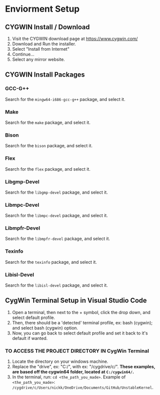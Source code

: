 <h1> Enviorment Setup </h1>
<h2>CYGWIN Install / Download</h2>

1. Visit the CYGWIN download page at https://www.cygwin.com/
2. Download and Run the installer.
3. Select "Install from Internet"
4. Continue...
5. Select any mirror website.

<h2>CYGWIN Install Packages</h2>
<h3>GCC-G++</h3>

Search for the ```mingw64-i686-gcc-g++``` package, and select it.

<h3>Make</h3>

Search for the ```make``` package, and select it.

<h3>Bison</h3>

Search for the ```bison``` package, and select it.

<h3>Flex</h3>

Search for the ```flex``` package, and select it.

<h3>Libgmp-Devel</h3>

Search for the ```libgmp-devel``` package, and select it.

<h3>Libmpc-Devel</h3>

Search for the ```libmpc-devel``` package, and select it.

<h3>Libmpfr-Devel</h3>

Search for the ```libmpfr-devel``` package, and select it.

<h3>Texinfo</h3>

Search for the ```texinfo``` package, and select it.

<h3>Libisl-Devel</h3>

Search for the ```libisl-devel``` package, and select it.

<h2> CygWin Terminal Setup in Visual Studio Code </h2>

1. Open a terminal, then next to the + symbol, click the drop down, and select default profile.
2. Then, there should be a 'detected' terminal profile, ex: bash (cygwin); and select bash (cygwin) option.
3. Now, you can go back to select default profile and set it back to it's default if wanted.

<h3> TO ACCESS THE PROJECT DIRECTORY IN CygWin Terminal </h3>

1. Locate the directory on your windows machine.
2. Replace the "drive", ex: "C:/", with ex: "/cygdrive/c/". <b> These examples, are based off the cygwin64 folder, located at ```C:/cygwin64/```. </b>
3. In the terminal, run: ```cd <the_path_you_made>```. Example of ```<the_path_you_made>```: ```/cygdrive/c/Users/nickk/OneDrive/Documents/GitHub/UnstableKernel```.